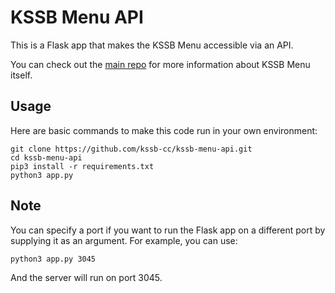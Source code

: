# KSSB Menu API

This is a Flask app that makes the KSSB Menu accessible via an API.

You can check out the [main repo](https://github.com/kssb-cc/kssb-menu) for more information about KSSB Menu itself.

## Usage
Here are basic commands to make this code run in your own environment:
```
git clone https://github.com/kssb-cc/kssb-menu-api.git
cd kssb-menu-api
pip3 install -r requirements.txt
python3 app.py
```

## Note
You can specify a port if you want to run the Flask app on a different port by supplying it as an argument. For example, you can use:
```
python3 app.py 3045
```
And the server will run on port 3045.
